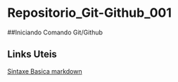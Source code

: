 # Repositorio_Git-Github_001
##Iniciando Comando Git/Github

## Links Uteis 
[Sintaxe Basica markdown](https://www.markdownguide.org/basic-syntax/)




